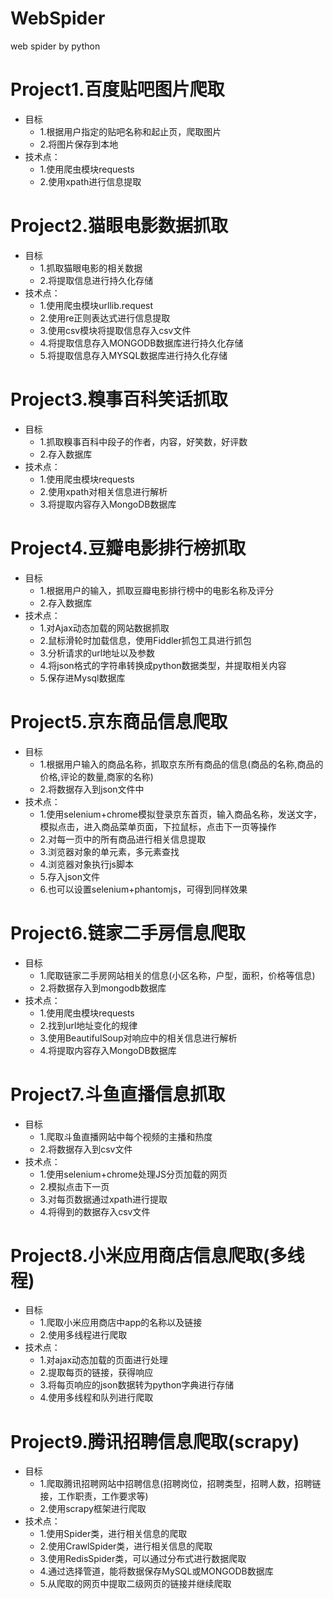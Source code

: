 # WebSpider
web spider by python

Project1.百度贴吧图片爬取
===========================
* 目标
  * 1.根据用户指定的贴吧名称和起止页，爬取图片
  * 2.将图片保存到本地
* 技术点：
  * 1.使用爬虫模块requests
  * 2.使用xpath进行信息提取

Project2.猫眼电影数据抓取
===========================
* 目标
  * 1.抓取猫眼电影的相关数据
  * 2.将提取信息进行持久化存储
* 技术点：
  * 1.使用爬虫模块urllib.request
  * 2.使用re正则表达式进行信息提取
  * 3.使用csv模块将提取信息存入csv文件
  * 4.将提取信息存入MONGODB数据库进行持久化存储
  * 5.将提取信息存入MYSQL数据库进行持久化存储

Project3.糗事百科笑话抓取
===========================
* 目标
  * 1.抓取糗事百科中段子的作者，内容，好笑数，好评数
  * 2.存入数据库
* 技术点：
  * 1.使用爬虫模块requests
  * 2.使用xpath对相关信息进行解析
  * 3.将提取内容存入MongoDB数据库
  
Project4.豆瓣电影排行榜抓取
===========================
* 目标
  * 1.根据用户的输入，抓取豆瓣电影排行榜中的电影名称及评分
  * 2.存入数据库
* 技术点：
  * 1.对Ajax动态加载的网站数据抓取
  * 2.鼠标滑轮时加载信息，使用Fiddler抓包工具进行抓包
  * 3.分析请求的url地址以及参数
  * 4.将json格式的字符串转换成python数据类型，并提取相关内容
  * 5.保存进Mysql数据库

Project5.京东商品信息爬取
===========================
* 目标
  * 1.根据用户输入的商品名称，抓取京东所有商品的信息(商品的名称,商品的价格,评论的数量,商家的名称)
  * 2.将数据存入到json文件中
* 技术点：
  * 1.使用selenium+chrome模拟登录京东首页，输入商品名称，发送文字，模拟点击，进入商品菜单页面，下拉鼠标，点击下一页等操作
  * 2.对每一页中的所有商品进行相关信息提取
  * 3.浏览器对象的单元素，多元素查找
  * 4.浏览器对象执行js脚本
  * 5.存入json文件
  * 6.也可以设置selenium+phantomjs，可得到同样效果

Project6.链家二手房信息爬取
===========================
* 目标
  * 1.爬取链家二手房网站相关的信息(小区名称，户型，面积，价格等信息)
  * 2.将数据存入到mongodb数据库
* 技术点：
  * 1.使用爬虫模块requests
  * 2.找到url地址变化的规律
  * 3.使用BeautifulSoup对响应中的相关信息进行解析
  * 4.将提取内容存入MongoDB数据库

Project7.斗鱼直播信息抓取
===========================
* 目标
  * 1.爬取斗鱼直播网站中每个视频的主播和热度
  * 2.将数据存入到csv文件
* 技术点：
  * 1.使用selenium+chrome处理JS分页加载的网页
  * 2.模拟点击下一页
  * 3.对每页数据通过xpath进行提取
  * 4.将得到的数据存入csv文件

Project8.小米应用商店信息爬取(多线程)
===========================
* 目标
  * 1.爬取小米应用商店中app的名称以及链接
  * 2.使用多线程进行爬取
* 技术点：
  * 1.对ajax动态加载的页面进行处理
  * 2.提取每页的链接，获得响应
  * 3.将每页响应的json数据转为python字典进行存储
  * 4.使用多线程和队列进行爬取

Project9.腾讯招聘信息爬取(scrapy)
===========================
* 目标
  * 1.爬取腾讯招聘网站中招聘信息(招聘岗位，招聘类型，招聘人数，招聘链接，工作职责，工作要求等)
  * 2.使用scrapy框架进行爬取
* 技术点：
  * 1.使用Spider类，进行相关信息的爬取
  * 2.使用CrawlSpider类，进行相关信息的爬取
  * 3.使用RedisSpider类，可以通过分布式进行数据爬取
  * 4.通过选择管道，能将数据保存MySQL或MONGODB数据库
  * 5.从爬取的网页中提取二级网页的链接并继续爬取


